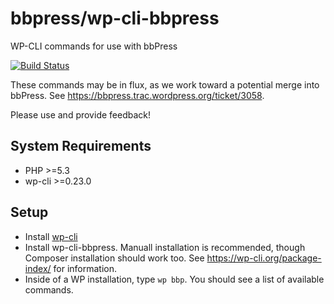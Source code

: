 bbpress/wp-cli-bbpress
======================

WP-CLI commands for use with bbPress

[![Build Status](https://travis-ci.org/bbpress/wp-cli-bbpress.svg?branch=master)](https://travis-ci.org/bbpress/wp-cli-bbpress)

These commands may be in flux, as we work toward a potential merge into bbPress. See https://bbpress.trac.wordpress.org/ticket/3058.

Please use and provide feedback!

## System Requirements

* PHP >=5.3
* wp-cli >=0.23.0

## Setup

* Install [wp-cli](https://wp-cli.org)
* Install wp-cli-bbpress. Manuall installation is recommended, though Composer installation should work too. See https://wp-cli.org/package-index/ for information.
* Inside of a WP installation, type `wp bbp`. You should see a list of available commands.

